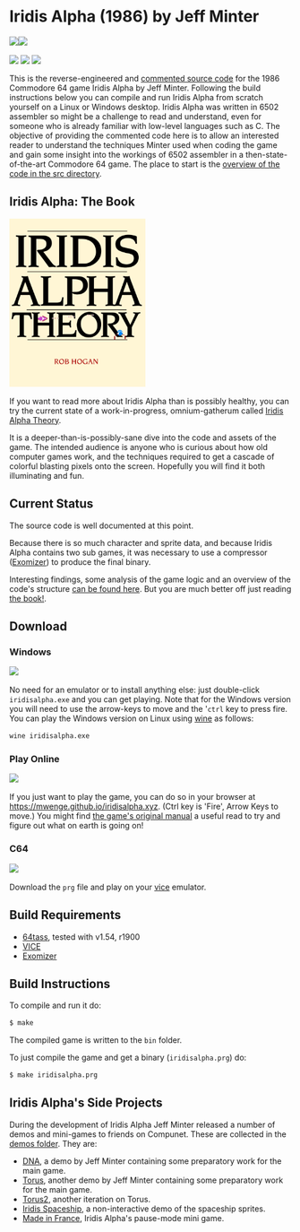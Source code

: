 # Iridis Alpha (1986) by Jeff Minter
<img src="https://www.c64-wiki.com/images/a/a2/Iridisalphacover.jpg" height=300><img src="https://user-images.githubusercontent.com/58846/106015821-c330c600-60b6-11eb-9e5c-321c1320b7b3.gif" height=300>

[<img src="https://img.shields.io/badge/Lastest%20Release-Windows-blue.svg">](https://github.com/mwenge/iridisalpha/releases/download/v0.2/iridisalpha.exe)
[<img src="https://img.shields.io/badge/Lastest%20Release-C64-green.svg">](https://github.com/mwenge/iridisalpha/releases/tag/0.01)
[<img src="https://img.shields.io/badge/Latest%20Release-Play%20Online-purple.svg">](https://mwenge.github.io/iridisalpha.xyz)

This is the reverse-engineered and [commented source code] for the 1986 Commodore 64 game Iridis Alpha by Jeff Minter. Following the build instructions below you can compile and run Iridis Alpha from scratch yourself on a Linux or Windows desktop. Iridis Alpha was written in 6502 assembler so might be a challenge to read and understand, even for someone who is already familiar with low-level languages such as C. The objective of providing the commented code here is to allow an interested reader to understand the techniques Minter used when coding the game and gain some insight into the workings of 6502 assembler in a then-state-of-the-art Commodore 64 game. The place to start is the [overview of the code in the src directory](https://github.com/mwenge/iridisalpha/tree/master/src).

## Iridis Alpha: The Book
[<img src="https://github.com/mwenge/iatheory/raw/main/docs/cover_front.png" height=300>](https://iridisalpha.com)

If you want to read more about Iridis Alpha than is possibly healthy, you can try the current state of 
a work-in-progress, omnium-gatherum called [Iridis Alpha Theory](https://iridisalpha.com).

It is a deeper-than-is-possibly-sane dive into the code and assets of the game. The intended audience is anyone who is curious about how old computer games work, and the techniques required to get a cascade of colorful blasting pixels onto the screen. Hopefully you will find it both illuminating and fun.

## Current Status
The source code is well documented at this point.

Because there is so much character and
sprite data, and because Iridis Alpha contains two sub games, it was necessary to use a compressor ([Exomizer]) to produce the final binary.

Interesting findings, some analysis of the game logic and an overview of the code's structure [can be found
here](https://github.com/mwenge/iridisalpha/tree/master/src). But you are much better off just reading [the book!](https://iridisalpha.com).


## Download

### Windows
[<img src="https://img.shields.io/badge/Lastest%20Release-Windows-blue.svg">](https://github.com/mwenge/iridisalpha/releases/download/v0.2/iridisalpha.exe)

No need for an emulator or to install anything else: just double-click `iridisalpha.exe` and you can get playing. Note that for the Windows version you will need to use the arrow-keys to move and the '`ctrl` key to press fire. You can play the Windows version on Linux using [wine](https://winehq.org) as follows:
```bash
wine iridisalpha.exe
```

### Play Online
[<img src="https://img.shields.io/badge/Latest%20Release-Play%20Online-purple.svg">](https://mwenge.github.io/iridisalpha.xyz)

If you just want to play the game, you can do so in your browser at https://mwenge.github.io/iridisalpha.xyz. (Ctrl key is 'Fire', Arrow Keys to move.) You might find [the game's original manual](https://github.com/mwenge/iridisalpha/blob/master/OriginalGameManual.md) a useful read to try and figure out what on earth is going on!

### C64
[<img src="https://img.shields.io/badge/Lastest%20Release-C64-green.svg">](https://github.com/mwenge/iridisalpha/releases/tag/0.01)

Download the `prg` file and play on your [vice] emulator.

## Build Requirements
* [64tass][64tass], tested with v1.54, r1900
* [VICE][vice]
* [Exomizer][Exomizer]

[64tass]: http://tass64.sourceforge.net/
[vice]: http://vice-emu.sourceforge.net/
[https://gridrunner.xyz]: https://mwenge.github.io/gridrunner.xyz
[commented source code]:https://github.com/mwenge/iridisalpha/blob/master/src/
[DNA]:https://github.com/mwenge/iridisalpha/blob/master/demos/dna
[Torus]:https://github.com/mwenge/iridisalpha/blob/master/demos/torus
[Torus2]:https://github.com/mwenge/iridisalpha/blob/master/demos/torus2
[Iridis Spaceship]:https://github.com/mwenge/iridisalpha/blob/master/demos/iridis_spaceship
[Made in France]:https://github.com/mwenge/iridisalpha/blob/master/demos/mif
[Exomizer]:https://bitbucket.org/magli143/exomizer/wiki/Home

## Build Instructions
To compile and run it do:

```sh
$ make
```
The compiled game is written to the `bin` folder. 

To just compile the game and get a binary (`iridisalpha.prg`) do:

```sh
$ make iridisalpha.prg
```

## Iridis Alpha's Side Projects
During the development of Iridis Alpha Jeff Minter released a number of demos and mini-games to friends on Compunet. These are collected in the [demos folder](https://github.com/mwenge/iridisalpha/tree/master/demos). They are:

* [DNA], a demo by Jeff Minter containing some preparatory work for the main game.
* [Torus], another demo by Jeff Minter containing some preparatory work for the main game.
* [Torus2], another iteration on Torus.
* [Iridis Spaceship], a non-interactive demo of the spaceship sprites.
* [Made in France], Iridis Alpha's pause-mode mini game.
